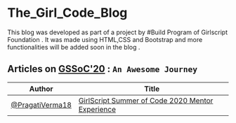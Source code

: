 # The_Girl_Code_Blog
This blog was developed as part of a project by #Build Program of Girlscript Foundation .
It was made using HTML,CSS and Bootstrap and more functionalities will be added soon in the blog .


## Articles on [GSSoC'20](https://www.gssoc.tech/) : ``` An Awesome Journey ```

| Author  | Title  |
|---|---|
| [@PragatiVerma18](https://github.com/PragatiVerma18)  | [GirlScript Summer of Code 2020 Mentor Experience](https://medium.com/girlscript-summer-of-code/girlscript-summer-of-code-2020-mentor-experience-28daec399b1e)